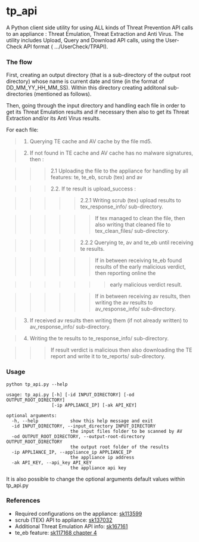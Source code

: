 # tp_api
A Python client side utility for using ALL kinds of Threat Prevention API calls to an appliance :
Threat Emulation, Threat Extraction and Anti Virus.
The utility includes Upload, Query and Download API calls, using the User-Check API format ( …/UserCheck/TPAPI).

### The flow
First, creating an output directory (that is a sub-directory of the output root directory) whose
name is current date and time (in the format of DD_MM_YY_HH_MM_SS). Within this directory creating
additonal sub-directories (mentioned as follows).


Then, going through the input directory and handling each file in order to get its Threat Emulation 
 results and if necessary then also to get its Threat Extraction and/or its Anti Virus results.

For each file:

> 1. Querying TE cache and AV cache by the file md5.

> 2. If not found in TE cache  and  AV cache has no malware signatures, then :
        
>>> 2.1 Uploading the file to the appliance for handling by all features:  te, te_eb, scrub (tex) and av

>>> 2.2. If te result is upload_success :

>>>>> 2.2.1 Writing scrub (tex) upload results to tex_response_info/ sub-directory.

>>>>>> If tex managed to clean the file, then also writing that cleaned file to tex_clean_files/ sub-directory.

>>>>> 2.2.2 Querying te, av and te_eb until receiving te results.

>>>>>> If in between receiving te_eb found results of the early malicious verdict, then reporting online the

>>>>>>> early malicious verdict result.

>>>>>> If in between receiving av results, then writing the av results to av_response_info/ sub-directory.

> 3. If received av results then writing them (if not already written) to av_response_info/ sub-directory.

> 4. Writing the te results to te_response_info/ sub-directory.

>>> If result verdict is malicious then also downloading the TE report and write it to te_reports/ sub-directory.

    
### Usage
~~~~
python tp_api.py --help

usage: tp_api.py [-h] [-id INPUT_DIRECTORY] [-od OUTPUT_ROOT_DIRECTORY]
                 [-ip APPLIANCE_IP] [-ak API_KEY]

optional arguments:
  -h, --help            show this help message and exit
  -id INPUT_DIRECTORY, --input_directory INPUT_DIRECTORY
                        the input files folder to be scanned by AV
  -od OUTPUT_ROOT_DIRECTORY, --output-root-directory OUTPUT_ROOT_DIRECTORY
                        the output root folder of the results
  -ip APPLIANCE_IP, --appliance_ip APPLIANCE_IP
                        the appliance ip address
  -ak API_KEY, --api_key API_KEY
                        the appliance api key
~~~~
It is also possible to change the optional arguments default values within tp_api.py

### References
* Required configurations on the appliance: [sk113599](https://supportcenter.checkpoint.com/supportcenter/portal?eventSubmit_doGoviewsolutiondetails=&solutionid=sk113599)
* scrub (TEX) API to appliance: [sk137032](https://supportcenter.checkpoint.com/supportcenter/portal?eventSubmit_doGoviewsolutiondetails=&solutionid=sk137032&partition=General&product=Threat)
* Additional Threat Emulation API info: [sk167161](https://supportcenter.checkpoint.com/supportcenter/portal?eventSubmit_doGoviewsolutiondetails=&solutionid=sk167161)
* te_eb feature: [sk117168 chapter 4](https://supportcenter.checkpoint.com/supportcenter/portal?eventSubmit_doGoviewsolutiondetails=&solutionid=sk117168#New%20Public%20API%20Interface)

